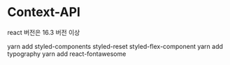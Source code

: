 # Context-API

react 버전은 16.3 버전 이상

yarn add styled-components styled-reset styled-flex-component
yarn add typography
yarn add react-fontawesome
